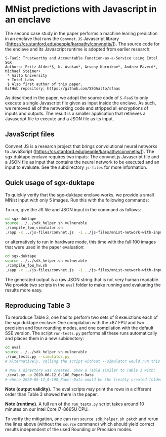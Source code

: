 # MNist predictions with Javascript in an enclave
The second case study in the paper performs a machine learing prediction in an enclave that runs the `Convnet.JS` Javascript library ([<https://cs.stanford.edu/people/karpathy/convnetjs/>]). The source code for the enclave and its Javascript runtime is adopted from earlier research:
```
S-FaaS: Trustworthy and Accountable Function-as-a-Service using Intel SGX
Authors: Fritz Alder*$, N. Asokan*, Arseny Kurnikov*, Andrew Paverd*, Michael Steiner+
 * Aalto University
 + Intel Labs
 $ Also first author of this paper.
GitHub repository: https://github.com/SSGAalto/sfaas
```

As described in the paper, we adopt the source code of `S-FaaS` to only execute a single Javascript file given as input inside the enclave. As such, we removed all of the networking code and stripped all encryptions of inputs and outputs. The result is a smaller application that retrieves a Javascript file to execute and a JSON file as its input.

## JavaScript files
Convnet.JS is a research project that brings convolutional neural networks to JavaScript ([<https://cs.stanford.edu/people/karpathy/convnetjs/>]). The sgx duktape enclave requires two inputs: The convnet.js Javascript file and a JSON file as input that contains the neural network to be executed and an input to evaluate. See the subdirectory `js-files` for more information.

## Quick usage of sgx-duktape
To quickly verify that the sgx-duktape enclave works, we provide a small MNist input with only 5 images. Run this with the following commands:

To run, give the JS file and JSON input in the command as follows:

```bash
cd sgx-duktape
source ../../sdk_helper.sh vulnerable
./compile_fpu_simulator.sh
./app -x ../js-files/convnet.js  -i ../js-files/mnist-network-with-input-only5.json
```

or alternatively to run in hardware mode, this time with the full 100 images that were used in the paper evaluation:

```bash
cd sgx-duktape
source ../../sdk_helper.sh vulnerable
./compile_fpu_hw.sh
./app -x ../js-files/convnet.js  -i ../js-files/mnist-network-with-input.json
```

The generated output is a raw JSON string that is not very human readable. We provide two scripts in the `eval` folder to make running and evaluating the results more easy.

## Reproducing Table 3

To reproduce Table 3, one has to perform two sets of 8 exeuctions each of the sgx duktape enclave: One compilation with the x87 FPU and two precision and four rounding modes, and one compilation with the default SSE version. The script `run-tests.py` performs all these runs automatically and places them in a new subidectory:
```bash
cd eval
source ../../sdk_helper.sh vulnerable
./run_tests.py --simulator.py
# Alternatively, calling the script without --simulator would run this test in hardware mode

# Now a directory was created. Show a Table similar to Table 3 with:
./eval.py -p 2020-06-12_0-100_Paper-Data
# where 2020-06-12_0-100_Paper-Data would be the freshly created folder.
```

**Note (output validity).** The eval scripts may print the rows in a different order than Table 3 showed them in the paper.

**Note (runtime).** A full run of the `run_tests.py` script takes around 10 minutes on our Intel Core i7-8665U CPU.

To verify the mitigation, one can run  `source sdk_helper.sh patch` and rerun the lines above (without the `source` command) which should yield correct results independent of the used Rounding or Precision modes.